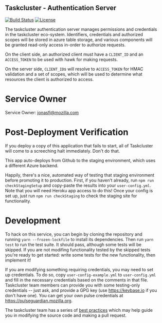 Taskcluster - Authentication Server
-----------------------------------

[![Build Status](https://travis-ci.org/taskcluster/taskcluster-auth.svg?branch=master)](http://travis-ci.org/taskcluster/taskcluster-auth)
[![License](https://img.shields.io/badge/license-MPL%202.0-orange.svg)](https://github.com/taskcluster/taskcluster-auth/blob/master/LICENSE)

The taskcluster authentication server manages permissions and credentials
in the taskcluster eco-system. Identifiers, credentials and authorized
scopes will be stored in azure table storage, and various components will
be granted read-only access in-order to authorize requests.

On the client side, an authorized client must have a `CLIENT_ID` and an
`ACCESS_TOKEN` to be used with hawk for making requests.

On the server side, `CLIENT_ID`s will resolve to `ACCESS_TOKEN` for HMAC
validation and a set of scopes, which will be used to determine what resources
the client is authorized to access.

# Service Owner

Service Owner: jonasfj@mozilla.com

# Post-Deployment Verification

If you deploy a copy of this application that fails to start, all of
Taskcluster will come to a screeching halt immediately.  Don't do that.

This app auto-deploys from Github to the staging environment, which uses a
different Azure backend.

Happily, there's a nice, automated way of testing that staging environment
before promoting it to production.  First, if you haven't already, run `npm run
checkStagingSetup` and copy-paste the results into your `user-config.yml`.
Note that you will need Heroku app access to do this!  Once your config is set
up, just run `npm run checkStaging` to check the staging site for
functionality.

# Development

To hack on this service, you can begin by cloning the repository and running `yarn --frozen-lockfile` to install its dependencies.
Then run `yarn test` to run the test suite.
It should pass, although some tests will be skipped.
If you are not modifing functionality tested by the skipped tests you're ready to get started: write some tests for the new functionality, then implement it!

If you are modifying something requiring credentials, you may need to set up credentials.
To do so, copy `user-config-example.yml` to `user-config.yml` and fill in the necessary credentials based on the comments in that file.
Taskcluster team members can provide you with some testing-only credentials -- just ask, and provide a GPG key (use https://keybase.io if you don't have one).
You can get your own pulse credentials at https://pulseguardian.mozilla.org.

The taskcluster team has a series of [best practices](/docs/manual/devel/best-practices) which may help guide you in modifying the source code and making a pull request.
